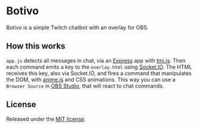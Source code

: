 # Botivo

Botivo is a simple Twitch chatbot with an overlay for OBS.

How this works
---
`app.js` detects all messages in chat, via an [Express](https://expressjs.com/) app with [tmi.js](https://tmijs.com/). Then each command emits a key to the `overlay.html` using [Socket.IO](https://socket.io/). The HTML receives this key, also via Socket.IO, and fires a command that manipulates the DOM, with [anime.js](https://animejs.com/) and CSS animations. This way you can use a `Browser Source` in [OBS Studio](https://obsproject.com/), that will react to chat commands.

License
---
Released under the [MIT license](LICENSE).